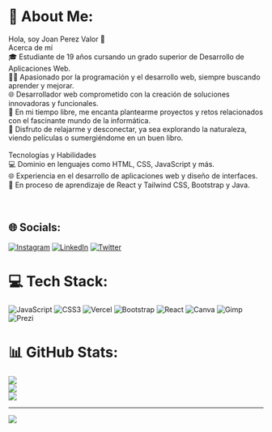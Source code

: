 # 💫 About Me:
Hola, soy Joan Perez Valor 👋<br>Acerca de mí<br>🎓 Estudiante de 19 años cursando un grado superior de Desarrollo de Aplicaciones Web.<br>👨‍💻 Apasionado por la programación y el desarrollo web, siempre buscando aprender y mejorar.<br>🌐 Desarrollador web comprometido con la creación de soluciones innovadoras y funcionales.<br>🚀 En mi tiempo libre, me encanta plantearme proyectos y retos relacionados con el fascinante mundo de la informática.<br>🌿 Disfruto de relajarme y desconectar, ya sea explorando la naturaleza, viendo películas o sumergiéndome en un buen libro.<br><br>Tecnologías y Habilidades<br>💻 Dominio en lenguajes como HTML, CSS, JavaScript y más.<br>🌐 Experiencia en el desarrollo de aplicaciones web y diseño de interfaces.<br>🔧 En proceso de aprendizaje de React y Tailwind CSS, Bootstrap y Java. <br><br><br>


## 🌐 Socials:
[![Instagram](https://img.shields.io/badge/Instagram-%23E4405F.svg?logo=Instagram&logoColor=white)](https://instagram.com/https://www.instagram.com/joan_valor/) [![LinkedIn](https://img.shields.io/badge/LinkedIn-%230077B5.svg?logo=linkedin&logoColor=white)](https://linkedin.com/in/https://www.linkedin.com/in/joan-p%C3%A9rez-valor-506496241/) [![Twitter](https://img.shields.io/badge/Twitter-%231DA1F2.svg?logo=Twitter&logoColor=white)](https://twitter.com/https://twitter.com/Joannnn_04) 

# 💻 Tech Stack:
![JavaScript](https://img.shields.io/badge/javascript-%23323330.svg?style=for-the-badge&logo=javascript&logoColor=%23F7DF1E) ![CSS3](https://img.shields.io/badge/css3-%231572B6.svg?style=for-the-badge&logo=css3&logoColor=white) ![Vercel](https://img.shields.io/badge/vercel-%23000000.svg?style=for-the-badge&logo=vercel&logoColor=white) ![Bootstrap](https://img.shields.io/badge/bootstrap-%238511FA.svg?style=for-the-badge&logo=bootstrap&logoColor=white) ![React](https://img.shields.io/badge/react-%2320232a.svg?style=for-the-badge&logo=react&logoColor=%2361DAFB) ![Canva](https://img.shields.io/badge/Canva-%2300C4CC.svg?style=for-the-badge&logo=Canva&logoColor=white) ![Gimp](https://img.shields.io/badge/Gimp-657D8B?style=for-the-badge&logo=gimp&logoColor=FFFFFF) ![Prezi](https://img.shields.io/badge/Prezi-%23000000.svg?style=for-the-badge&logo=Prezi&logoColor=white)
# 📊 GitHub Stats:
![](https://github-readme-stats.vercel.app/api?username=JoanValorr&theme=dark&hide_border=false&include_all_commits=false&count_private=false)<br/>
![](https://github-readme-streak-stats.herokuapp.com/?user=JoanValorr&theme=dark&hide_border=false)<br/>
![](https://github-readme-stats.vercel.app/api/top-langs/?username=JoanValorr&theme=dark&hide_border=false&include_all_commits=false&count_private=false&layout=compact)

---
[![](https://visitcount.itsvg.in/api?id=JoanValorr&icon=0&color=0)](https://visitcount.itsvg.in)

<!-- Proudly created with GPRM ( https://gprm.itsvg.in ) -->

